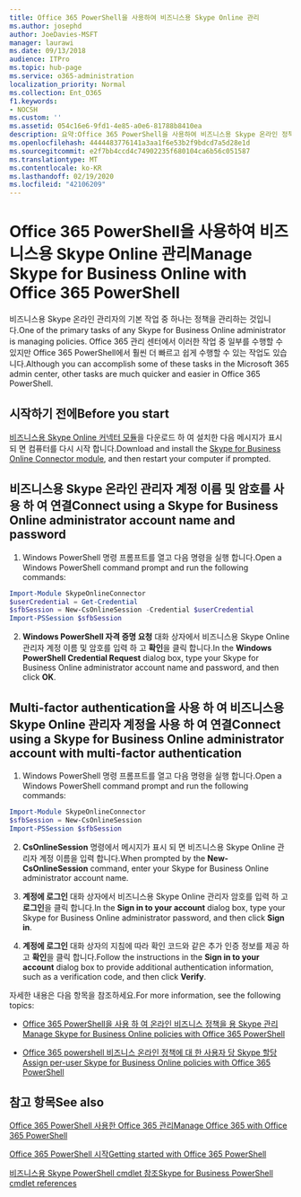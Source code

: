 ```yaml
---
title: Office 365 PowerShell을 사용하여 비즈니스용 Skype Online 관리
ms.author: josephd
author: JoeDavies-MSFT
manager: laurawi
ms.date: 09/13/2018
audience: ITPro
ms.topic: hub-page
ms.service: o365-administration
localization_priority: Normal
ms.collection: Ent_O365
f1.keywords:
- NOCSH
ms.custom: ''
ms.assetid: 054c16e6-9fd1-4e85-a0e6-81788b8410ea
description: 요약:Office 365 PowerShell을 사용하여 비즈니스용 Skype 온라인 정책, 사용자 단위 정책 및 모임 설정을 관리합니다.
ms.openlocfilehash: 4444483776141a3aa1f6e53b2f9bdcd7a5d28e1d
ms.sourcegitcommit: e2f7bb4ccd4c74902235f680104ca6b56c051587
ms.translationtype: MT
ms.contentlocale: ko-KR
ms.lasthandoff: 02/19/2020
ms.locfileid: "42106209"
---
```

# <a name="manage-skype-for-business-online-with-office-365-powershell"></a><span data-ttu-id="02f98-103">Office 365 PowerShell을 사용하여 비즈니스용 Skype Online 관리</span><span class="sxs-lookup"><span data-stu-id="02f98-103">Manage Skype for Business Online with Office 365 PowerShell</span></span>

<span data-ttu-id="02f98-104">비즈니스용 Skype 온라인 관리자의 기본 작업 중 하나는 정책을 관리하는 것입니다.</span><span class="sxs-lookup"><span data-stu-id="02f98-104">One of the primary tasks of any Skype for Business Online administrator is managing policies.</span></span> <span data-ttu-id="02f98-105">Office 365 관리 센터에서 이러한 작업 중 일부를 수행할 수 있지만 Office 365 PowerShell에서 훨씬 더 빠르고 쉽게 수행할 수 있는 작업도 있습니다.</span><span class="sxs-lookup"><span data-stu-id="02f98-105">Although you can accomplish some of these tasks in the Microsoft 365 admin center, other tasks are much quicker and easier in Office 365 PowerShell.</span></span> 

## <a name="before-you-start"></a><span data-ttu-id="02f98-106">시작하기 전에</span><span class="sxs-lookup"><span data-stu-id="02f98-106">Before you start</span></span>

<span data-ttu-id="02f98-107">[비즈니스용 Skype Online 커넥터 모듈](https://www.microsoft.com/download/details.aspx?id=39366)을 다운로드 하 여 설치한 다음 메시지가 표시 되 면 컴퓨터를 다시 시작 합니다.</span><span class="sxs-lookup"><span data-stu-id="02f98-107">Download and install the [Skype for Business Online Connector module](https://www.microsoft.com/download/details.aspx?id=39366), and then restart your computer if prompted.</span></span>


## <a name="connect-using-a-skype-for-business-online-administrator-account-name-and-password"></a><span data-ttu-id="02f98-108">비즈니스용 Skype 온라인 관리자 계정 이름 및 암호를 사용 하 여 연결</span><span class="sxs-lookup"><span data-stu-id="02f98-108">Connect using a Skype for Business Online administrator account name and password</span></span>

1. <span data-ttu-id="02f98-109">Windows PowerShell 명령 프롬프트를 열고 다음 명령을 실행 합니다.</span><span class="sxs-lookup"><span data-stu-id="02f98-109">Open a Windows PowerShell command prompt and run the following commands:</span></span> 
    
  ```powershell
  Import-Module SkypeOnlineConnector
  $userCredential = Get-Credential
  $sfbSession = New-CsOnlineSession -Credential $userCredential
  Import-PSSession $sfbSession
  ```

2. <span data-ttu-id="02f98-110">**Windows PowerShell 자격 증명 요청** 대화 상자에서 비즈니스용 Skype Online 관리자 계정 이름 및 암호를 입력 하 고 **확인**을 클릭 합니다.</span><span class="sxs-lookup"><span data-stu-id="02f98-110">In the **Windows PowerShell Credential Request** dialog box, type your Skype for Business Online administrator account name and password, and then click **OK**.</span></span>


## <a name="connect-using-a-skype-for-business-online-administrator-account-with-multi-factor-authentication"></a><span data-ttu-id="02f98-111">Multi-factor authentication을 사용 하 여 비즈니스용 Skype Online 관리자 계정을 사용 하 여 연결</span><span class="sxs-lookup"><span data-stu-id="02f98-111">Connect using a Skype for Business Online administrator account with multi-factor authentication</span></span>

1. <span data-ttu-id="02f98-112">Windows PowerShell 명령 프롬프트를 열고 다음 명령을 실행 합니다.</span><span class="sxs-lookup"><span data-stu-id="02f98-112">Open a Windows PowerShell command prompt and run the following commands:</span></span>

  ```powershell
  Import-Module SkypeOnlineConnector
  $sfbSession = New-CsOnlineSession
  Import-PSSession $sfbSession
  ```

2. <span data-ttu-id="02f98-113">**CsOnlineSession** 명령에서 메시지가 표시 되 면 비즈니스용 Skype Online 관리자 계정 이름을 입력 합니다.</span><span class="sxs-lookup"><span data-stu-id="02f98-113">When prompted by the **New-CsOnlineSession** command, enter your Skype for Business Online administrator account name.</span></span>

3. <span data-ttu-id="02f98-114">**계정에 로그인** 대화 상자에서 비즈니스용 Skype Online 관리자 암호를 입력 하 고 **로그인**을 클릭 합니다.</span><span class="sxs-lookup"><span data-stu-id="02f98-114">In the **Sign in to your account** dialog box, type your Skype for Business Online administrator password, and then click **Sign in**.</span></span>

4. <span data-ttu-id="02f98-115">**계정에 로그인** 대화 상자의 지침에 따라 확인 코드와 같은 추가 인증 정보를 제공 하 고 **확인**을 클릭 합니다.</span><span class="sxs-lookup"><span data-stu-id="02f98-115">Follow the instructions in the **Sign in to your account** dialog box to provide additional authentication information, such as a verification code, and then click **Verify**.</span></span>

<span data-ttu-id="02f98-116">자세한 내용은 다음 항목을 참조하세요.</span><span class="sxs-lookup"><span data-stu-id="02f98-116">For more information, see the following topics:</span></span>
  
- [<span data-ttu-id="02f98-117">Office 365 PowerShell을 사용 하 여 온라인 비즈니스 정책을 용 Skype 관리</span><span class="sxs-lookup"><span data-stu-id="02f98-117">Manage Skype for Business Online policies with Office 365 PowerShell</span></span>](manage-skype-for-business-online-policies-with-office-365-powershell.md)
    
- [<span data-ttu-id="02f98-118">Office 365 powershell 비즈니스 온라인 정책에 대 한 사용자 당 Skype 할당</span><span class="sxs-lookup"><span data-stu-id="02f98-118">Assign per-user Skype for Business Online policies with Office 365 PowerShell</span></span>](assign-per-user-skype-for-business-online-policies-with-office-365-powershell.md)
    
## <a name="see-also"></a><span data-ttu-id="02f98-119">참고 항목</span><span class="sxs-lookup"><span data-stu-id="02f98-119">See also</span></span>

[<span data-ttu-id="02f98-120">Office 365 PowerShell 사용한 Office 365 관리</span><span class="sxs-lookup"><span data-stu-id="02f98-120">Manage Office 365 with Office 365 PowerShell</span></span>](manage-office-365-with-office-365-powershell.md)
  
[<span data-ttu-id="02f98-121">Office 365 PowerShell 시작</span><span class="sxs-lookup"><span data-stu-id="02f98-121">Getting started with Office 365 PowerShell</span></span>](getting-started-with-office-365-powershell.md)

[<span data-ttu-id="02f98-122">비즈니스용 Skype PowerShell cmdlet 참조</span><span class="sxs-lookup"><span data-stu-id="02f98-122">Skype for Business PowerShell cmdlet references</span></span>](https://docs.microsoft.com/powershell/module/skype/?view=skype-ps)

